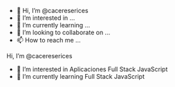 - 👋 Hi, I’m @cacereserices
- 👀 I’m interested in ...
- 🌱 I’m currently learning ...
- 💞️ I’m looking to collaborate on ...
- 📫 How to reach me ...

 Hi, I’m @cacereserices
- 👀 I’m interested in Aplicaciones Full Stack JavaScript
- 🌱 I’m currently learning Full Stack JavaScript
<!---
cacereserices/cacereserices is a ✨ special ✨ repository because its `README.md` (this file) appears on your GitHub profile.
You can click the Preview link to take a look at your changes.
--->
